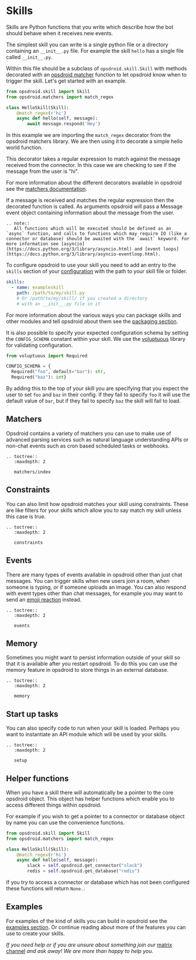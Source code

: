 # Skills

Skills are Python functions that you write which describe how the bot should behave when it receives new events.

The simplest skill you can write is a single python file or a directory containing an `__init__.py` file. For example the skill `hello` has a single file called `__init__.py`.

Within this file should be a subclass of `opsdroid.skill.Skill` with methods decorated with an [opsdroid matcher](matchers/index.md) function to let opsdroid know when to trigger the skill. Let's get started with an example.

```python
from opsdroid.skill import Skill
from opsdroid.matchers import match_regex

class HelloSkill(Skill):
    @match_regex(r'hi')
    async def hello(self, message):
        await message.respond('Hey')
```

In this example we are importing the `match_regex` decorator from the opsdroid matchers library. We are then using it to decorate a simple hello world function.

This decorator takes a regular expression to match against the message received from the connector. In this case we are checking to see if the message from the user is "hi".

For more information about the different decorators available in opsdroid see the [matchers documentation](matchers/index.md).

If a message is received and matches the regular expression then the decorated function is called. As arguments opsdroid will pass a Message event object containing information about the message from the user.

```eval_rst
.. note::
   All functions which will be executed should be defined as an `async` function, and calls to functions which may require IO (like a connector or database) should be awaited with the `await` keyword. For more information see [asyncio](https://docs.python.org/3/library/asyncio.html) and [event loops](https://docs.python.org/3/library/asyncio-eventloop.html).
```

To configure opsdroid to use your skill you need to add an entry to the `skills` section of your [configuration](../configuration) with the path to your skill file or folder.

```yaml
skills:
  - name: exampleskill
    path: /path/to/my/skill.py
    # Or /path/to/my/skill/ if you created a directory
    # with an __init__.py file in it
```

For more information about the various ways you can package skills and other modules and tell opsdroid about them see the [packaging section](../packaging).

It is also possible to specify your expected configuration schema by setting the `CONFIG_SCHEMA` constant within your skill. We use the [voluptuous](https://github.com/alecthomas/voluptuous) library for validating configuration.

```python
from voluptuous import Required

CONFIG_SCHEMA = {
  Required("foo", default="bar"): str,
  Required("baz"): int}
```

By adding this to the top of your skill you are specifying that you expect the user to set `foo` and `baz` in their config. If they fail to specify `foo` it will use the default value of `bar`, but if they fail to specify `baz` the skill will fail to load.

## Matchers

Opsdroid contains a variety of matchers you can use to make use of advanced parsing services such as natural language understanding APIs or non-chat events such as cron based scheduled tasks or webhooks.

```eval_rst
.. toctree::
   :maxdepth: 2

   matchers/index
```

## Constraints

You can also limit how opsdroid matches your skill using constraints. These are like filters for your skills which allow you to say match my skill unless this case is true.

```eval_rst
.. toctree::
   :maxdepth: 2

   constraints
```

## Events

There are many types of events available in opsdroid other than just chat messages. You can trigger skills when new users join a room, when someone is typing, or if someone uploads an image. You can also respond with event types other than chat messages, for example you may want to send an [emoji reaction](https://slack.com/intl/en-gb/help/articles/206870317-use-emoji-reactions) instead.

```eval_rst
.. toctree::
   :maxdepth: 2

   events
```

## Memory

Sometimes you might want to persist information outside of your skill so that it is available after you restart opsdroid. To do this you can use the memory feature in opsdroid to store things in an external database.

```eval_rst
.. toctree::
   :maxdepth: 2

   memory
```

## Start up tasks

You can also specify code to run when your skill is loaded. Perhaps you want to instantiate an API module which will be used by your skills.

```eval_rst
.. toctree::
   :maxdepth: 2

   setup
```

## Helper functions

When you have a skill there will automatically be a pointer to the core opsdroid object. This object has helper functions which enable you to access different things within opsdroid.

For example if you wish to get a pointer to a connector or database object by name you can use the convenience functions.

```python
from opsdroid.skill import Skill
from opsdroid.matchers import match_regex

class HelloSkill(Skill):
    @match_regex(r'hi')
    async def hello(self, message):
        slack = self.opsdroid.get_connector("slack")
        redis = self.opsdroid.get_database("redis")
```

If you try to access a connector or database which has not been configured these functions will return `None.`.

## Examples

For examples of the kind of skills you can build in opsdroid see the [examples section](../examples/index). Or continue reading about more of the features you can use to create your skills.

_If you need help or if you are unsure about something join our_ [matrix channel](https://app.element.io/#/room/#opsdroid-general:matrix.org) _and ask away! We are more than happy to help you._
